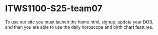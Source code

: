 # ITWS1100-S25-team07
To use our site you must launch the home.html, signup, update your DOB, and then you are able to use the daily horoscope and birth chart features. 
